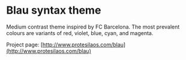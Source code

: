# Blau syntax theme

Medium contrast theme inspired by FC Barcelona. The most prevalent colours are variants of red, violet, blue, cyan, and magenta.

Project page: [http://www.protesilaos.com/blau](http://www.protesilaos.com/blau)
